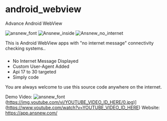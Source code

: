 # android_webview
Advance Android WebView

![ansnew_font](https://user-images.githubusercontent.com/16277392/119679817-7d1c2100-be62-11eb-81c5-d6a9690a67cf.jpg)
![Ansnew_inside](https://user-images.githubusercontent.com/16277392/119679814-7beaf400-be62-11eb-947b-ae09d7772146.jpg)
![Ansnew_no_internet](https://user-images.githubusercontent.com/16277392/119679816-7c838a80-be62-11eb-83b3-da442aab2cae.jpg)


This is Android WebView apps with "no internet message" connectivity checking systems..
#####
* No Internet Message Displayed
* Custom User-Agent Added
* Api 17 to 30 targeted
* Simply code

You are always welcome to use this source code anywhere on the internet.

Demo Video:
![ansnew_font](https://user-images.githubusercontent.com/16277392/119679817-7d1c2100-be62-11eb-81c5-d6a9690a67cf.jpg)(https://img.youtube.com/vi/YOUTUBE_VIDEO_ID_HERE/0.jpg)](https://www.youtube.com/watch?v=YOUTUBE_VIDEO_ID_HERE)
Website: https://app.ansnew.com/
